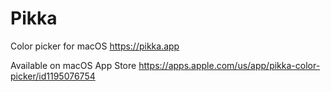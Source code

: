 # Pikka
Color picker for macOS https://pikka.app

Available on macOS App Store https://apps.apple.com/us/app/pikka-color-picker/id1195076754
